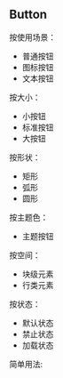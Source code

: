 ## Button

按使用场景：
- 普通按钮
- 图标按钮
- 文本按钮

按大小：
- 小按钮
- 标准按钮
- 大按钮

按形状：
- 矩形
- 弧形
- 圆形

按主题色：
- 主题按钮

按空间：
- 块级元素
- 行类元素

按状态：
- 默认状态
- 禁止状态
- 加载状态

简单用法:
<code src="./demo/index.tsx"></code>

<API></API>
